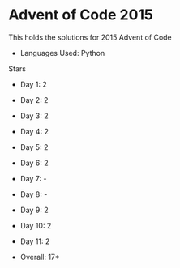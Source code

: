 # Advent of Code 2015

This holds the solutions for 2015 Advent of Code

- Languages Used:  Python

Stars 
- Day 1:  2
- Day 2:  2
- Day 3:  2
- Day 4:  2
- Day 5:  2
- Day 6:  2 
- Day 7:  -
- Day 8:  -
- Day 9:  2
- Day 10: 2
- Day 11: 2

- Overall: 17*
